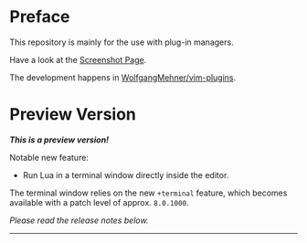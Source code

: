 Preface
================================================================================

This repository is mainly for the use with plug-in managers.

Have a look at the [Screenshot Page](https://wolfgangmehner.github.io/vim-plugins/luasupport.html).

The development happens in [WolfgangMehner/vim-plugins](https://github.com/WolfgangMehner/vim-plugins).


Preview Version
================================================================================

___This is a preview version!___

Notable new feature:

- Run Lua in a terminal window directly inside the editor.

The terminal window relies on the new `+terminal` feature, which becomes
available with a patch level of approx. `8.0.1000`.

_Please read the release notes below._


--------------------------------------------------------------------------------

